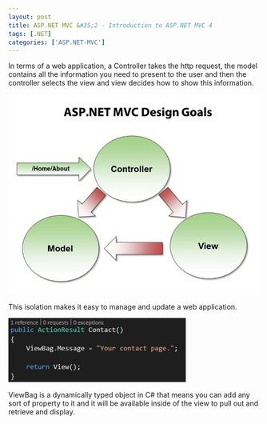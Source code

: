 ```yaml
---
layout: post
title: ASP.NET MVC &#35;2 - Introduction to ASP.NET MVC 4
tags: [.NET]
categories: ['ASP.NET-MVC']
---
```


In terms of a web application, a Controller takes the http request, the model contains all the information you need to present to the user and then the controller selects the view and view decides how to show this information.

![aspnet-mvc-2](/images/posts/aspnet-5-mvc-2.jpg)

This isolation makes it easy to manage and update a web application.

![ViewBag](/images/posts/ViewBag.jpg)

ViewBag is a dynamically typed object in C# that means you can add any sort of property to it and it will be available inside of the view to pull out and retrieve and display.